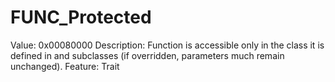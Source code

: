 # FUNC_Protected

Value: 0x00080000
Description: Function is accessible only in the class it is defined in and subclasses (if overridden, parameters much remain unchanged).
Feature: Trait